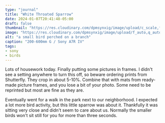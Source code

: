 ```yaml
---
type: "journal"
title: "White Throated Sparrow"
date: 2024-01-07T20:41:48-05:00
draft: false
thumbnail: "https://res.cloudinary.com/dpmsynxig/image/upload/c_scale,f_auto,q_auto:good,w_740/v1704678830/2024%20Posts/2024-01-07_white-throated-sparrow/2024-01-07_sony-a7riii-3.jpg"
image: "https://res.cloudinary.com/dpmsynxig/image/upload/f_auto,q_auto:good/v1704678830/2024%20Posts/2024-01-07_white-throated-sparrow/2024-01-07_sony-a7riii-3.jpg"
alt: "a small bird perched on a branch"
caption: "200-600mm G / Sony A7R IV"
tags:
- sony
- birds
---
```


Lots of housework today. Finally putting some pictures in frames. I didn't see a setting anywhere to turn this off, so beware ordering prints from Shutterfly. They crop in about 5-10%. Combine that with mats from ready-made picture frames, and you lose a bit of your photo. Some need to be reprinted but most are fine as they are.

Eventually went for a walk in the park next to our neighborhood. I expected a lot more bird activity, but this little sparrow was about it. Thankfully it was sitting very close and didn't seem to care about us. Normally the smaller birds won't sit still for you for more than three seconds.
